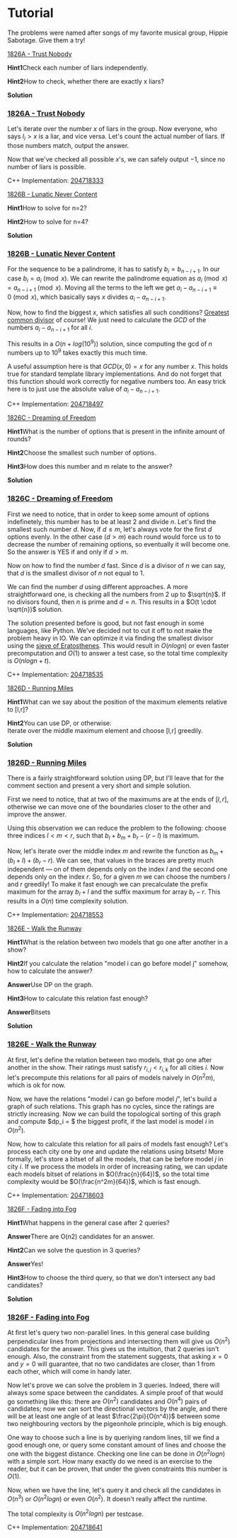 # Tutorial

The problems were named after songs of my favorite musical group, Hippie Sabotage. Give them a try!

[1826A - Trust Nobody](../problems/A._Trust_Nobody.md "Codeforces Round 870 (Div. 2)")

 **Hint1**Check each number of liars independently.

 **Hint2**How to check, whether there are exactly x liars?

 **Solution**
### [1826A - Trust Nobody](../problems/A._Trust_Nobody.md "Codeforces Round 870 (Div. 2)")

Let's iterate over the number $x$ of liars in the group. Now everyone, who says $l_i > x$ is a liar, and vice versa. Let's count the actual number of liars. If those numbers match, output the answer.

Now that we've checked all possible $x$'s, we can safely output $-1$, since no number of liars is possible.

С++ Implementation: [204718333](https://codeforces.com/contest/1826/submission/204718333 "Submission 204718333 by Akulyat")

[1826B - Lunatic Never Content](../problems/B._Lunatic_Never_Content.md "Codeforces Round 870 (Div. 2)")

 **Hint1**How to solve for n=2?

 **Hint2**How to solve for n=4?

 **Solution**
### [1826B - Lunatic Never Content](../problems/B._Lunatic_Never_Content.md "Codeforces Round 870 (Div. 2)")

For the sequence to be a palindrome, it has to satisfy $b_i = b_{n - i + 1}$. In our case $b_i = a_i \pmod x$. We can rewrite the palindrome equation as $a_i \pmod x = a_{n - i + 1} \pmod x$. Moving all the terms to the left we get $a_i - a_{n - i + 1} \equiv 0 \pmod x$, which basically says $x$ divides $a_i - a_{n - i + 1}$.

Now, how to find the biggest $x$, which satisfies all such conditions? [Greatest common divisor](https://codeforces.com/https://en.wikipedia.org/wiki/Greatest_common_divisor) of course! We just need to calculate the $GCD$ of the numbers $a_i - a_{n - i + 1}$ for all $i$.

This results in a $O(n + log(10^9))$ solution, since computing the gcd of $n$ numbers up to $10^9$ takes exactly this much time.

A useful assumption here is that $GCD(x, 0) = x$ for any number $x$. This holds true for standard template library implementations. And do not forget that this function should work correctly for negative numbers too. An easy trick here is to just use the absolute value of $a_i - a_{n - i + 1}$.

С++ Implementation: [204718497](https://codeforces.com/contest/1826/submission/204718497 "Submission 204718497 by Akulyat")

[1826C - Dreaming of Freedom](../problems/C._Dreaming_of_Freedom.md "Codeforces Round 870 (Div. 2)")

 **Hint1**What is the number of options that is present in the infinite amount of rounds?

 **Hint2**Choose the smallest such number of options.

 **Hint3**How does this number and m relate to the answer?

 **Solution**
### [1826C - Dreaming of Freedom](../problems/C._Dreaming_of_Freedom.md "Codeforces Round 870 (Div. 2)")

First we need to notice, that in order to keep some amount of options indefinetely, this number has to be at least $2$ and divide $n$. Let's find the smallest such number $d$. Now, if $d \leq m$, let's always vote for the first $d$ options evenly. In the other case $(d > m)$ each round would force us to to decrease the number of remaining options, so eventually it will become one. So the answer is YES if and only if $d > m$.

Now on how to find the number $d$ fast. Since $d$ is a divisor of $n$ we can say, that $d$ is the smallest divisor of $n$ not equal to $1$.

We can find the number $d$ using different approaches. A more straightforward one, is checking all the numbers from $2$ up to $\sqrt{n}$. If no divisors found, then $n$ is prime and $d = n$. This results in a $O(t \cdot \sqrt{n})$ solution.

The solution presented before is good, but not fast enough in some languages, like Python. We've decided not to cut it off to not make the problem heavy in IO. We can optimize it via finding the smallest divisor using the [sieve of Eratosthenes](https://codeforces.com/https://en.wikipedia.org/wiki/Sieve_of_Eratosthenes). This would result in $O(nlogn)$ or even faster precomputation and $O(1)$ to answer a test case, so the total time complexity is $O(nlogn + t)$.

С++ Implementation: [204718535](https://codeforces.com/contest/1826/submission/204718535 "Submission 204718535 by Akulyat")

[1826D - Running Miles](../problems/D._Running_Miles.md "Codeforces Round 870 (Div. 2)")

 **Hint1**What can we say about the position of the maximum elements relative to [l,r]?

 **Hint2**You can use DP, or otherwise:  
Iterate over the middle maximum element and choose [l,r] greedily.

 **Solution**
### [1826D - Running Miles](../problems/D._Running_Miles.md "Codeforces Round 870 (Div. 2)")

There is a fairly straightforward solution using DP, but I'll leave that for the comment section and present a very short and simple solution.

First we need to notice, that at two of the maximums are at the ends of $[l, r]$, otherwise we can move one of the boundaries closer to the other and improve the answer.

Using this observation we can reduce the problem to the following: choose three indices $l < m < r$, such that $b_l + b_m + b_r - (r - l)$ is maximum. 

Now, let's iterate over the middle index $m$ and rewrite the function as $b_m + (b_l + l) + (b_r - r)$. We can see, that values in the braces are pretty much independent — on of them depends only on the index $l$ and the second one depends only on the index $r$. So, for a given $m$ we can choose the numbers $l$ and $r$ greedily! To make it fast enough we can precalculate the prefix maximum for the array $b_l + l$ and the suffix maximum for array $b_r - r$. This results in a $O(n)$ time complexity solution.

С++ Implementation: [204718553](https://codeforces.com/contest/1826/submission/204718553 "Submission 204718553 by Akulyat")

[1826E - Walk the Runway](../problems/E._Walk_the_Runway.md "Codeforces Round 870 (Div. 2)")

 **Hint1**What is the relation between two models that go one after another in a show? 

 **Hint2**If you calculate the relation "model i can go before model j" somehow, how to calculate the answer?

 **Answer**Use DP on the graph.

 **Hint3**How to calculate this relation fast enough?

 **Answer**Bitsets

 **Solution**
### [1826E - Walk the Runway](../problems/E._Walk_the_Runway.md "Codeforces Round 870 (Div. 2)")

At first, let's define the relation between two models, that go one after another in the show. Their ratings must satisfy $r_{i, j} < r_{i, k}$ for all cities $i$. Now let's precompute this relations for all pairs of models naively in $O(n^2m)$, which is ok for now.

Now, we have the relations "model $i$ can go before model $j$", let's build a graph of such relations. This graph has no cycles, since the ratings are strictly increasing. Now we can build the topological sorting of this graph and compute $dp_i = $ the biggest profit, if the last model is model $i$ in $O(n^2)$.

Now, how to calculate this relation for all pairs of models fast enough? Let's process each city one by one and update the relations using bitsets! More formally, let's store a bitset of all the models, that can be before model $j$ in city $i$. If we process the models in order of increasing rating, we can update each models bitset of relations in $O(\frac{n}{64})$, so the total time complexity would be $O(\frac{n^2m}{64})$, which is fast enough.

С++ Implementation: [204718603](https://codeforces.com/contest/1826/submission/204718603 "Submission 204718603 by Akulyat")

[1826F - Fading into Fog](../problems/F._Fading_into_Fog.md "Codeforces Round 870 (Div. 2)")

 **Hint1**What happens in the general case after 2 queries?

 **Answer**There are O(n2) candidates for an answer. 

 **Hint2**Can we solve the question in 3 queries?

 **Answer**Yes!

 **Hint3**How to choose the third query, so that we don't intersect any bad candidates?

 **Solution**
### [1826F - Fading into Fog](../problems/F._Fading_into_Fog.md "Codeforces Round 870 (Div. 2)")

At first let's query two non-parallel lines. In this general case building perpendicular lines from projections and intersecting them will give us $O(n^2)$ candidates for the answer. This gives us the intuition, that 2 queries isn't enough. Also, the constraint from the statement suggests, that asking $x = 0$ and $y = 0$ will guarantee, that no two candidates are closer, than $1$ from each other, which will come in handy later.

Now let's prove we can solve the problem in 3 queries. Indeed, there will always some space between the candidates. A simple proof of that would go something like this: there are $O(n^2)$ candidates and $O(n^4)$ pairs of candidates; now we can sort the directional vectors by the angle, and there will be at least one angle of at least $\frac{2\pi}{O(n^4)}$ between some two neighbouring vectors by the pigeonhole principle, which is big enough. 

One way to choose such a line is by queriying random lines, till we find a good enough one, or query some constant amount of lines and choose the one with the biggest distance. Checking one line can be done in $O(n^2logn)$ with a simple sort. How many exactly do we need is an exercise to the reader, but it can be proven, that under the given constraints this number is $O(1)$.

Now, when we have the line, let's query it and check all the candidates in $O(n^3)$ or $O(n^2logn)$ or even $O(n^2)$. It doesn't really affect the runtime.

The total complexity is $O(n^2logn)$ per testcase.

С++ Implementation: [204718641](https://codeforces.com/contest/1826/submission/204718641 "Submission 204718641 by Akulyat")


